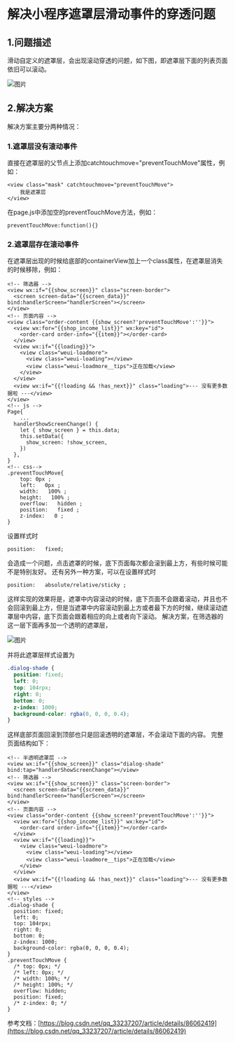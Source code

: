 # 解决小程序遮罩层滑动事件的穿透问题

## 1.问题描述

滑动自定义的遮罩层，会出现滚动穿透的问题，如下图，即遮罩层下面的列表页面依旧可以滚动。

![图片](https://uploader.shimo.im/f/H2LcJoQMOh1DpmV2.png!thumbnail)

## 2.解决方案

解决方案主要分两种情况：

### 1.遮罩层没有滚动事件

直接在遮罩层的父节点上添加catchtouchmove="preventTouchMove"属性，例如：

```plain
<view class="mask" catchtouchmove="preventTouchMove">
    我是遮罩层
</view>
```
在page.js中添加空的preventTouchMove方法，例如：
```plain
preventTouchMove:function(){}
```
### 2.遮罩层存在滚动事件

在遮罩层出现的时候给底部的containerView加上一个class属性，在遮罩层消失的时候移除，例如：

```plain
<!-- 筛选器 -->
<view wx:if="{{show_screen}}" class="screen-border">
  <screen screen-data="{{screen_data}}" bind:handlerScreen="handlerScreen"></screen>
</view>
<!-- 页面内容 -->
<view class="order-content {{show_screen?'preventTouchMove':''}}">
  <view wx:for="{{shop_income_list}}" wx:key="id">
    <order-card order-info="{{item}}"></order-card>
  </view>
  <view wx:if="{{loading}}">
    <view class="weui-loadmore">
      <view class="weui-loading"></view>
      <view class="weui-loadmore__tips">正在加载</view>
    </view>
  </view>
  <view wx:if="{{!loading && !has_next}}" class="loading">--- 没有更多数据啦 ---</view>
</view>
<!-- js -->
Page{
    ...
  handlerShowScreenChange() {
    let { show_screen } = this.data;
    this.setData({
      show_screen: !show_screen,
    })
  },
}
<!-- css-->
.preventTouchMove{
    top: 0px ; 
    left:   0px ; 
    width:   100% ; 
    height:   100% ; 
    overflow:   hidden ; 
    position:   fixed ; 
    z-index:   0 ; 
}
```
设置样式时
```plain
position:   fixed;
```
会造成一个问题，点击遮罩的时候，底下页面每次都会滚到最上方，有些时候可能不是特别友好。
还有另外一种方案，可以在设置样式时

```plain
position:   absolute/relative/sticky ; 
```
这样实现的效果将是，遮罩中内容滚动的时候，底下页面不会跟着滚动，并且也不会回滚到最上方，但是当遮罩中内容滚动到最上方或者最下方的时候，继续滚动遮罩层中内容，底下页面会跟着相应的向上或者向下滚动。
解决方案，在筛选器的这一层下面再多加一个透明的遮罩层，

![图片](https://uploader.shimo.im/f/oaCqnS5NlmNFtQDl.png!thumbnail)

并将此遮罩层样式设置为

```css
.dialog-shade {
  position: fixed;
  left: 0;
  top: 104rpx;
  right: 0;
  bottom: 0;
  z-index: 1000;
  background-color: rgba(0, 0, 0, 0.4);
}
```
这样底部页面回滚到顶部也只是回滚透明的遮罩层，不会滚动下面的内容。
完整页面结构如下：

```plain
<!-- 半透明遮罩层 -->
<view wx:if="{{show_screen}}" class="dialog-shade" bind:tap="handlerShowScreenChange"></view>
<!-- 筛选器 -->
<view wx:if="{{show_screen}}" class="screen-border">
  <screen screen-data="{{screen_data}}" bind:handlerScreen="handlerScreen"></screen>
</view>
<!-- 页面内容 -->
<view class="order-content {{show_screen?'preventTouchMove':''}}">
  <view wx:for="{{shop_income_list}}" wx:key="id">
    <order-card order-info="{{item}}"></order-card>
  </view>
  <view wx:if="{{loading}}">
    <view class="weui-loadmore">
      <view class="weui-loading"></view>
      <view class="weui-loadmore__tips">正在加载</view>
    </view>
  </view>
  <view wx:if="{{!loading && !has_next}}" class="loading">--- 没有更多数据啦 ---</view>
</view>
<!-- styles -->
.dialog-shade {
  position: fixed;
  left: 0;
  top: 104rpx;
  right: 0;
  bottom: 0;
  z-index: 1000;
  background-color: rgba(0, 0, 0, 0.4);
}
.preventTouchMove {
  /* top: 0px; */
  /* left: 0px; */
  /* width: 100%; */
  /* height: 100%; */
  overflow: hidden;
  position: fixed;
  /* z-index: 0; */
}
```
参考文档：[https://blog.csdn.net/qq_33237207/article/details/86062419](https://blog.csdn.net/qq_33237207/article/details/86062419) 
